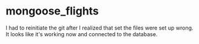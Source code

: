 # mongoose_flights

I had to reinitiate the git after I realized that set the files were set up wrong. It looks like it's working now and connected to the database.
